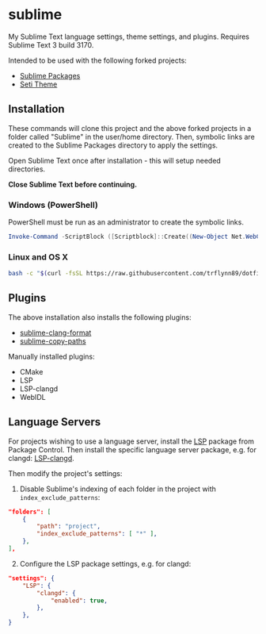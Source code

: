# sublime

My Sublime Text language settings, theme settings, and plugins. Requires Sublime Text 3 build 3170.

Intended to be used with the following forked projects:
* [Sublime Packages](https://github.com/trflynn89/Packages)
* [Seti Theme](https://github.com/trflynn89/Seti_UI)

## Installation

These commands will clone this project and the above forked projects in a folder called "Sublime" in
the user/home directory. Then, symbolic links are created to the Sublime Packages directory to apply
the settings.

Open Sublime Text once after installation - this will setup needed directories.

**Close Sublime Text before continuing.**

### Windows (PowerShell)

PowerShell must be run as an administrator to create the symbolic links.

```PowerShell
Invoke-Command -ScriptBlock ([Scriptblock]::Create((New-Object Net.WebClient).DownloadString('https://raw.githubusercontent.com/trflynn89/dotfiles/main/sublime/install.ps1')))
```

### Linux and OS X

```bash
bash -c "$(curl -fsSL https://raw.githubusercontent.com/trflynn89/dotfiles/main/sublime/install.sh)"
```

## Plugins

The above installation also installs the following plugins:

* [sublime-clang-format](https://github.com/trflynn89/sublime-clang-format)
* [sublime-copy-paths](https://github.com/trflynn89/sublime-copy-paths)

Manually installed plugins:

* CMake
* LSP
* LSP-clangd
* WebIDL

## Language Servers

For projects wishing to use a language server, install the [LSP](https://github.com/sublimelsp/LSP)
package from Package Control. Then install the specific language server package, e.g. for clangd:
[LSP-clangd](https://github.com/sublimelsp/LSP-clangd).

Then modify the project's settings:

1. Disable Sublime's indexing of each folder in the project with `index_exclude_patterns`:

```json
"folders": [
    {
        "path": "project",
        "index_exclude_patterns": [ "*" ],
    },
],
```

2. Configure the LSP package settings, e.g. for clangd:

```json
"settings": {
    "LSP": {
        "clangd": {
            "enabled": true,
        },
    },
}
```

